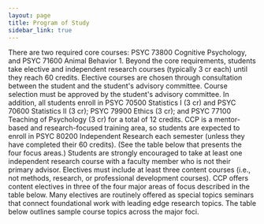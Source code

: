 ```yaml
---
layout: page
title: Program of Study
sidebar_link: true
---
```


There are two required core courses: PSYC 73800 Cognitive Psychology, and PSYC 71600 Animal Behavior 1. Beyond the core requirements, students take elective and independent research courses (typically 3 cr each) until they reach 60 credits. Elective courses are chosen through consultation between the student and the student's advisory committee.  Course selection must be approved by the student's advisory committee.
In addition, all students enroll in PSYC 70500 Statistics I (3 cr) and PSYC 70600 Statistics II (3 cr); PSYC 79900 Ethics (3 cr); and PSYC 77100 Teaching of Psychology (3 cr) for a total of 12 credits.
CCP is a mentor-based and research-focused training area, so students are expected to enroll in PSYC 80200 Independent Research each semester (unless they have completed their 60 credits). (See the table below that presents the four focus areas.)  Students are strongly encouraged to take at least one independent research course with a faculty member who is not their primary advisor.
Electives must include at least three content courses (i.e., not methods, research, or professional development courses). CCP offers content electives in three of the four major areas of focus described in the table below. Many electives are routinely offered as special topics seminars that connect foundational work with leading edge research topics. The table below outlines sample course topics across the major foci.

